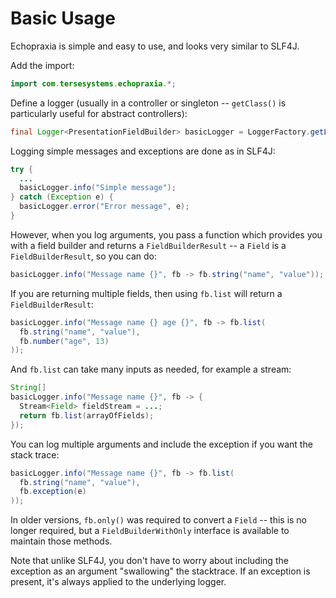 
# Basic Usage

Echopraxia is simple and easy to use, and looks very similar to SLF4J.

Add the import:

```java
import com.tersesystems.echopraxia.*;
```

Define a logger (usually in a controller or singleton -- `getClass()` is particularly useful for abstract controllers):

```java
final Logger<PresentationFieldBuilder> basicLogger = LoggerFactory.getLogger(getClass());
```

Logging simple messages and exceptions are done as in SLF4J:

```java
try {
  ...
  basicLogger.info("Simple message");
} catch (Exception e) {
  basicLogger.error("Error message", e);  
}
```

However, when you log arguments, you pass a function which provides you with a field builder and returns a `FieldBuilderResult` -- a `Field` is a `FieldBuilderResult`, so you can do:

```java
basicLogger.info("Message name {}", fb -> fb.string("name", "value"));
```

If you are returning multiple fields, then using `fb.list` will return a `FieldBuilderResult`:

```java
basicLogger.info("Message name {} age {}", fb -> fb.list(
  fb.string("name", "value"),
  fb.number("age", 13)
));
```

And `fb.list` can take many inputs as needed, for example a stream:

```java
String[]
basicLogger.info("Message name {}", fb -> {
  Stream<Field> fieldStream = ...;
  return fb.list(arrayOfFields);
});
```

You can log multiple arguments and include the exception if you want the stack trace:

```java
basicLogger.info("Message name {}", fb -> fb.list(
  fb.string("name", "value"),
  fb.exception(e)
));
```

In older versions, `fb.only()` was required to convert a `Field` -- this is no longer required, but a `FieldBuilderWithOnly` interface is available to maintain those methods.

Note that unlike SLF4J, you don't have to worry about including the exception as an argument "swallowing" the stacktrace.  If an exception is present, it's always applied to the underlying logger.
 